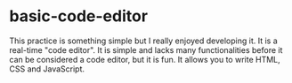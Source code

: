 # basic-code-editor
This practice is something simple but I really enjoyed developing it. It is a real-time "code editor". It is simple and lacks many functionalities before it can be considered a code editor, but it is fun. It allows you to write HTML, CSS and JavaScript.

